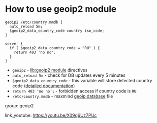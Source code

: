 # How to use geoip2 module

```nginx
geoip2 /etc/country.mmdb {
  auto_reload 5m;
  $geoip2_data_country_code country iso_code;
}

server {
  if ( $geoip2_data_country_code = "RU" ) {
    return 403 'no no';
  }
}
```

- `geoip2` - [lib:geoip2 module](/nginx/how-to-install-geoip2-modile) directives
- `auto_reload 5m` - check for DB updates every 5 minutes
- `$geoip2_data_country_code` - this variable will store detected country code ([detailed documentation](https://github.com/leev/ngx_http_geoip2_module#description))
- `return 403 'no no';` - forbidden access if country code is `RU`
- `/etc/country.mmdb` - maxmind [geoip database](https://dev.maxmind.com/geoip/geolite2-free-geolocation-data?lang=en) file

group: geoip2


link_youtube: https://youtu.be/X09g6Uz7PUc
